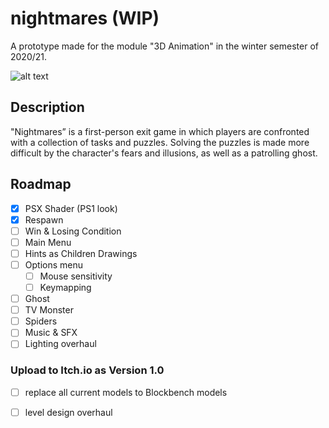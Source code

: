 # nightmares (WIP)
A prototype made for the module "3D Animation" in the winter semester of 2020/21. 

![alt text](https://github.com/bakateo/nightmares//main/Assets/mabentiv/Art/PICs&GIFs/MainMenu.png?raw=true)

## Description
"Nightmares” is a first-person exit game in which players are confronted with a collection of tasks and puzzles. Solving the puzzles is made more difficult by the character's fears and illusions, as well as a patrolling ghost.

## Roadmap
- [x] PSX Shader (PS1 look)
- [x] Respawn
- [ ] Win & Losing Condition
- [ ] Main Menu
- [ ] Hints as Children Drawings
- [ ] Options menu
  - [ ] Mouse sensitivity
  - [ ] Keymapping
- [ ] Ghost
- [ ] TV Monster
- [ ] Spiders
- [ ] Music & SFX
- [ ] Lighting overhaul
      
### Upload to Itch.io as Version 1.0

- [ ] replace all current models to Blockbench models
- [ ] level design overhaul

